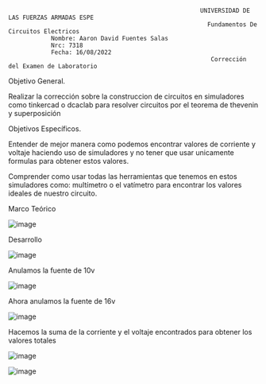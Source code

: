                                                           UNIVERSIDAD DE LAS FUERZAS ARMADAS ESPE
                                                            Fundamentos De Circuitos Electricos
                Nombre: Aaron David Fuentes Salas
                Nrc: 7318
                Fecha: 16/08/2022
                                                             Corrección del Examen de Laboratorio
                                                                                                                    
Objetivo General.

Realizar la corrección sobre la construccion de circuitos en simuladores como tinkercad o dcaclab para resolver circuitos por el teorema de thevenin y superposición

Objetivos Específicos.

Entender de mejor manera como podemos encontrar valores de corriente y voltaje haciendo uso de simuladores y no tener que usar unicamente formulas para obtener estos valores.

Comprender como usar todas las herramientas que tenemos en estos simuladores como: multímetro o el vatímetro para encontrar los valores ideales de nuestro circuito.

Marco Teórico

![image](https://user-images.githubusercontent.com/105386939/184754409-c7ccc640-b66c-4e12-b2da-ceee2afd7349.png)

Desarrollo

![image](https://user-images.githubusercontent.com/105386939/184756582-920511df-afd0-4748-b336-6b4f79bd9305.png)

Anulamos la fuente de 10v 

![image](https://user-images.githubusercontent.com/105386939/184757567-68d516d7-03b8-4f90-9ea7-fc362aff3d9d.png)

Ahora anulamos la fuente de 16v

![image](https://user-images.githubusercontent.com/105386939/184757654-8154d032-78dd-4b7f-b93e-24c3d46c569e.png)

Hacemos la suma de la corriente y el voltaje encontrados para obtener los valores totales

![image](https://user-images.githubusercontent.com/105386939/184758121-d7fe6814-05d8-4965-8cf1-cf42e554371d.png)


![image](https://user-images.githubusercontent.com/105386939/184758371-d9d1a2cb-7c50-4295-abfd-b846f8e18b1e.png)





